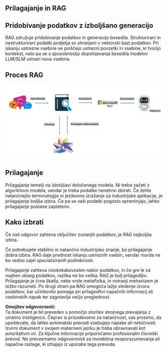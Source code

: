 ## Prilagajanje in RAG

## Pridobivanje podatkov z izboljšano generacijo

RAG združuje pridobivanje podatkov in generacijo besedila. Strukturirani in nestrukturirani podatki podjetja so shranjeni v vektorski bazi podatkov. Pri iskanju ustrezne vsebine se poiščejo ustrezni povzetki in vsebine, ki tvorijo kontekst, nato pa se s sposobnostjo dopolnjevanja besedila modelov LLM/SLM ustvari nova vsebina.

## Proces RAG
![FinetuningvsRAG](../../../../translated_images/rag.36e7cb856f120334d577fde60c6a5d7c5eecae255dac387669303d30b4b3efa4.sl.png)

## Prilagajanje
Prilagajanje temelji na izboljšavi določenega modela. Ni treba začeti z algoritmom modela, vendar je treba podatke nenehno zbirati. Če želite natančnejšo terminologijo in jezikovno izražanje za industrijske aplikacije, je prilagajanje boljša izbira. Če pa se vaši podatki pogosto spreminjajo, lahko prilagajanje postane zapleteno.

## Kako izbrati
Če naš odgovor zahteva vključitev zunanjih podatkov, je RAG najboljša izbira.

Če potrebujete stabilno in natančno industrijsko znanje, bo prilagajanje dobra izbira. RAG daje prednost iskanju ustreznih vsebin, vendar morda ne bo vedno zajel specializiranih podrobnosti.

Prilagajanje zahteva visokokakovosten nabor podatkov, in če gre le za majhen obseg podatkov, razlika ne bo velika. RAG je bolj prilagodljiv.  
Prilagajanje je črna škatla, neke vrste metafizika, in notranji mehanizem je težko razumeti. Po drugi strani pa RAG omogoča lažje sledenje izvoru podatkov, kar učinkovito pomaga pri prilagoditvi napačnih informacij ali vsebinskih napak ter zagotavlja večjo preglednost.

**Omejitev odgovornosti**:  
Ta dokument je bil preveden s pomočjo storitev strojnega prevajanja z umetno inteligenco. Čeprav si prizadevamo za natančnost, vas prosimo, da upoštevate, da lahko avtomatski prevodi vsebujejo napake ali netočnosti. Izvirni dokument v svojem maternem jeziku je treba obravnavati kot avtoritativni vir. Za ključne informacije priporočamo profesionalni človeški prevod. Ne prevzemamo odgovornosti za morebitna nesporazumevanja ali napačne razlage, ki izhajajo iz uporabe tega prevoda.